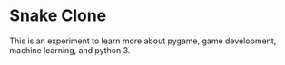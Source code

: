 # Snake Clone

This is an experiment to learn more about pygame, game development, machine learning, and python 3.
